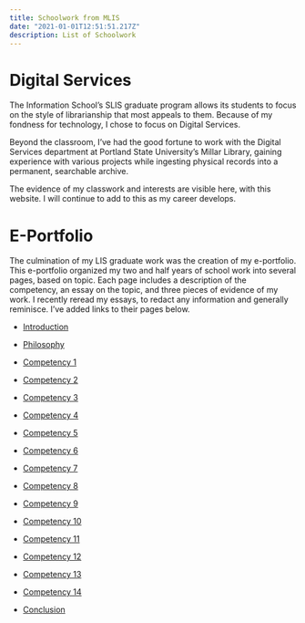 ```yaml
---
title: Schoolwork from MLIS
date: "2021-01-01T12:51:51.217Z"
description: List of Schoolwork
---
```


# Digital Services

The Information School’s SLIS graduate program allows its students to focus on the style of librarianship that most appeals to them. Because of my fondness for technology, I chose to focus on Digital Services.

Beyond the classroom, I’ve had the good fortune to work with the Digital Services department at Portland State University’s Millar Library, gaining experience with various projects while ingesting physical records into a permanent, searchable archive.

The evidence of my classwork and interests are visible here, with this website. I will continue to add to this as my career develops.

# E-Portfolio

The culmination of my LIS graduate work was the creation of my e-portfolio. This e-portfolio organized my two and half years of school work into several pages, based on topic. Each page includes a description of the competency, an essay on the topic, and three pieces of evidence of my work. I recently reread my essays, to redact any information and generally reminisce. I’ve added links to their pages below.

- [Introduction](/schoolwork/introduction/)

- [Philosophy](/schoolwork/philosophy)

- [Competency 1](/schoolwork/competency-01)

- [Competency 2](/schoolwork/competency-02)

- [Competency 3](/schoolwork/competency-03)

- [Competency 4](/schoolwork/competency-04)

- [Competency 5](/schoolwork/competency-05)

- [Competency 6](/schoolwork/competency-06)

- [Competency 7](/schoolwork/competency-07)

- [Competency 8](/schoolwork/competency-08)

- [Competency 9](/schoolwork/competency-09)

- [Competency 10](/schoolwork/competency-10)

- [Competency 11](/schoolwork/competency-11)

- [Competency 12](/schoolwork/competency-12)

- [Competency 13](/schoolwork/competency-13)

- [Competency 14](/schoolwork/competency-14)

- [Conclusion](/schoolwork/conclusion)